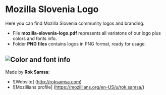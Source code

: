 # Mozilla Slovenia Logo

Here you can find Mozilla Slovenia community logos and branding.
* File **mozilla-slovenia-logo.pdf** represents all variatons of our logo plus colors and fonts info.
* Folder **PNG files** contains logos in PNG format, ready for usage.

![Color and font info](https://cloud.githubusercontent.com/assets/11082452/13547378/b6f150ee-e2d0-11e5-908f-cd2f124bd11a.png)
---

Made by **Rok Samsa**:
-  ![Website] (http://roksamsa.com)
-  ![Mozillians profile] (https://mozillians.org/en-US/u/rok.samsa/)
